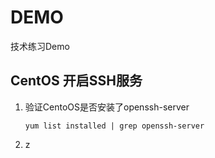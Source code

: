 # DEMO

技术练习Demo

## CentOS 开启SSH服务

 1. 验证CentoOS是否安装了openssh-server

        yum list installed | grep openssh-server

 2. z
